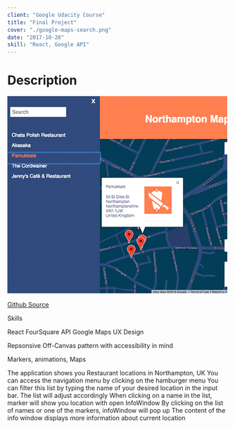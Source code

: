 ```yaml
---
client: "Google Udacity Course"
title: "Final Project"
cover: "./google-maps-search.png"
date: "2017-10-28"
skill: "React, Google API"
---
```

# Description

<img src="google-maps-search.png">

[Github Source](https://github.com/northantsvintage/final-project/)



Skills

React
FourSquare API
Google Maps
UX Design

Repsonsive Off-Canvas pattern with accessibility in mind

Markers, animations, Maps


The application shows you Restaurant locations in Northampton, UK
You can access the navigation menu by clicking on the hamburger menu
You can filter this list by typing the name of your desired location in the input bar. The list will adjust accordingly
When clicking on a name in the list, marker will show you location with open InfoWindow
By clicking on the list of names or one of the markers, infoWindow will pop up
The content of the info window displays more information about current location

